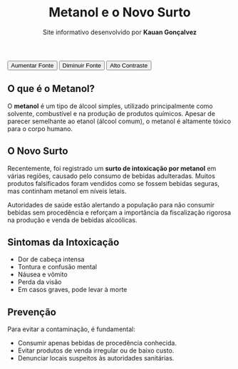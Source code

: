 <!DOCTYPE html>
<html lang="pt-BR">
<head>
  <meta charset="UTF-8">
  <meta name="viewport" content="width=device-width, initial-scale=1.0">
 
  <link rel="stylesheet" href="style.css">
</head>
<body>
  <header>
    <h1>Metanol e o Novo Surto</h1>
    <p>Site informativo desenvolvido por <strong>Kauan Gonçalvez</strong></p>
  </header>

  <nav>
    <button onclick="aumentarFonte()">Aumentar Fonte</button>
    <button onclick="diminuirFonte()">Diminuir Fonte</button>
    <button onclick="alternarContraste()">Alto Contraste</button>
  </nav>

  <main>
    <section>
      <h2>O que é o Metanol?</h2>
      <p>O <strong>metanol</strong> é um tipo de álcool simples, utilizado principalmente como solvente, combustível e na produção de produtos químicos. Apesar de parecer semelhante ao etanol (álcool comum), o metanol é altamente tóxico para o corpo humano.</p>
    </section>
    <section>
      <h2>O Novo Surto</h2>
      <p>Recentemente, foi registrado um <strong>surto de intoxicação por metanol</strong> em várias regiões, causado pelo consumo de bebidas adulteradas. Muitos produtos falsificados foram vendidos como se fossem bebidas seguras, mas continham metanol em níveis letais.</p>
      <p>Autoridades de saúde estão alertando a população para não consumir bebidas sem procedência e reforçam a importância da fiscalização rigorosa na produção e venda de bebidas alcoólicas.</p>
    </section>
    <section>
      <h2>Sintomas da Intoxicação</h2>
      <ul>
        <li>Dor de cabeça intensa</li>
        <li>Tontura e confusão mental</li>
        <li>Náusea e vômito</li>
        <li>Perda da visão</li>
        <li>Em casos graves, pode levar à morte</li>
      </ul>
    </section>
    <section>
      <h2>Prevenção</h2>
      <p>Para evitar a contaminação, é fundamental:</p>
      <ul>
        <li>Consumir apenas bebidas de procedência conhecida.</li>
        <li>Evitar produtos de venda irregular ou de baixo custo.</li>
        <li>Denunciar locais suspeitos às autoridades sanitárias.</li>
      </ul>
    </section>
  </main>


</body>
</html>
